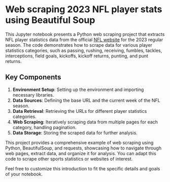 # Web scraping 2023 NFL player stats using Beautiful Soup

This Jupyter notebook presents a Python web scraping project that extracts NFL player statistics data from the official [NFL website](https://www.nfl.com/stats/player-stats) for the 2023 regular season. The code demonstrates how to scrape data for various player statistics categories, such as passing, rushing, receiving, fumbles, tackles, interceptions, field goals, kickoffs, kickoff returns, punting, and punt returns.

## Key Components

1. **Environment Setup**: Setting up the environment and importing necessary libraries.
2. **Data Sources**: Defining the base URL and the current week of the NFL season.
3. **Data Retrieval**: Retrieving the URLs for different player statistics categories.
4. **Web Scraping**: Iteratively scraping data from multiple pages for each category, handling pagination.
5. **Data Storage**: Storing the scraped data for further analysis.

This project provides a comprehensive example of web scraping using Python, BeautifulSoup, and requests, showcasing how to navigate through web pages, extract data, and organize it for analysis. You can adapt this code to scrape other sports statistics or websites of interest.

Feel free to customize this introduction to fit the specific details and goals of your notebook.
